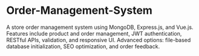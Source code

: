 # Order-Management-System
A store order management system using MongoDB, Express.js, and Vue.js. Features include product and order management, JWT authentication, RESTful APIs, validation, and responsive UI. Advanced options: file-based database initialization, SEO optimization, and order feedback.
